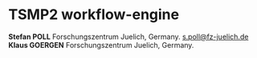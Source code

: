 # TSMP2 workflow-engine

**Stefan POLL** Forschungszentrum Juelich, Germany. s.poll@fz-juelich.de
**Klaus GOERGEN** Forschungszentrum Juelich, Germany.

